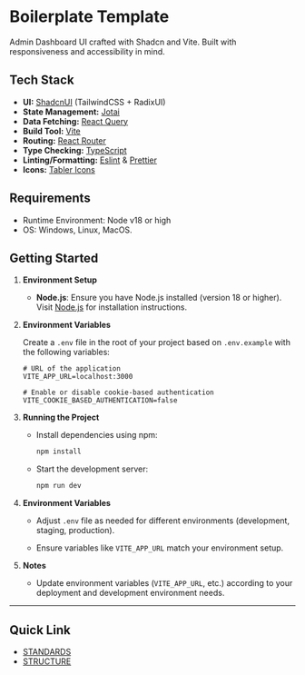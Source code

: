 # Boilerplate Template

Admin Dashboard UI crafted with Shadcn and Vite. Built with responsiveness and accessibility in mind.

## Tech Stack

- **UI:** [ShadcnUI](https://ui.shadcn.com) (TailwindCSS + RadixUI)
- **State Management:** [Jotai](https://github.com/pmndrs/jotai)
- **Data Fetching:** [React Query](https://react-query.tanstack.com/)
- **Build Tool:** [Vite](https://vitejs.dev/)
- **Routing:** [React Router](https://reactrouter.com/en/main)
- **Type Checking:** [TypeScript](https://www.typescriptlang.org/)
- **Linting/Formatting:** [Eslint](https://eslint.org/) & [Prettier](https://prettier.io/)
- **Icons:** [Tabler Icons](https://tabler.io/icons)

## Requirements

- Runtime Environment: Node v18 or high
- OS: Windows, Linux, MacOS.

## Getting Started

1. **Environment Setup**
   - **Node.js**: Ensure you have Node.js installed (version 18 or higher). Visit [Node.js](https://nodejs.org/) for installation instructions.

2. **Environment Variables**

   Create a `.env` file in the root of your project based on `.env.example` with the following variables:

   ```plaintext
   # URL of the application
   VITE_APP_URL=localhost:3000

   # Enable or disable cookie-based authentication
   VITE_COOKIE_BASED_AUTHENTICATION=false
   ```

3. **Running the Project**
   - Install dependencies using npm:

     ```bash
     npm install
     ```

   - Start the development server:

     ```bash
     npm run dev
     ```

4. **Environment Variables**

   - Adjust `.env` file as needed for different environments (development, staging, production).

   - Ensure variables like `VITE_APP_URL` match your environment setup.

5. **Notes**

   - Update environment variables (`VITE_APP_URL`, etc.) according to your deployment and development environment needs.

---

## Quick Link

- [STANDARDS](docs/STANDARDS.md)
- [STRUCTURE](docs/STRUCTURE.md)
